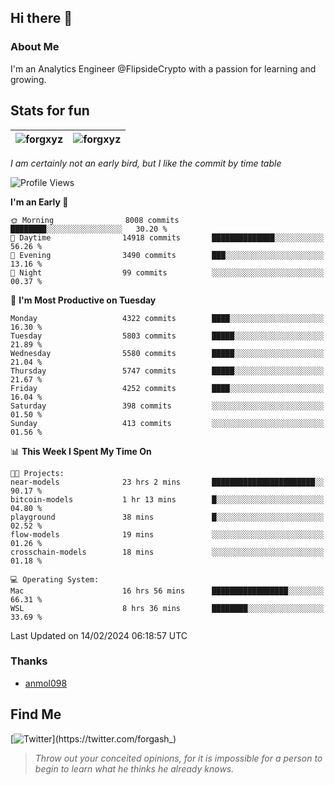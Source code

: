 ## Hi there 👋

### About Me

I'm an Analytics Engineer @FlipsideCrypto with a passion for learning and growing.
  
## Stats for fun

| <img align="center" src="https://github-readme-streak-stats.herokuapp.com/?user=forgxyz&theme=tokyonight" alt="forgxyz" /> | <img align="center" src="https://github-readme-stats.vercel.app/api?username=forgxyz&theme=tokyonight&show_icons=true" alt="forgxyz" /> |
| ------------- |------------- |

*I am certainly not an early bird, but I like the commit by time table*  

<!--START_SECTION:waka-->
![Profile Views](http://img.shields.io/badge/Profile%20Views-0-blue)

**I'm an Early 🐤** 

```text
🌞 Morning                8008 commits        ████████░░░░░░░░░░░░░░░░░   30.20 % 
🌆 Daytime                14918 commits       ██████████████░░░░░░░░░░░   56.26 % 
🌃 Evening                3490 commits        ███░░░░░░░░░░░░░░░░░░░░░░   13.16 % 
🌙 Night                  99 commits          ░░░░░░░░░░░░░░░░░░░░░░░░░   00.37 % 
```
📅 **I'm Most Productive on Tuesday** 

```text
Monday                   4322 commits        ████░░░░░░░░░░░░░░░░░░░░░   16.30 % 
Tuesday                  5803 commits        █████░░░░░░░░░░░░░░░░░░░░   21.89 % 
Wednesday                5580 commits        █████░░░░░░░░░░░░░░░░░░░░   21.04 % 
Thursday                 5747 commits        █████░░░░░░░░░░░░░░░░░░░░   21.67 % 
Friday                   4252 commits        ████░░░░░░░░░░░░░░░░░░░░░   16.04 % 
Saturday                 398 commits         ░░░░░░░░░░░░░░░░░░░░░░░░░   01.50 % 
Sunday                   413 commits         ░░░░░░░░░░░░░░░░░░░░░░░░░   01.56 % 
```


📊 **This Week I Spent My Time On** 

```text
🐱‍💻 Projects: 
near-models              23 hrs 2 mins       ███████████████████████░░   90.17 % 
bitcoin-models           1 hr 13 mins        █░░░░░░░░░░░░░░░░░░░░░░░░   04.80 % 
playground               38 mins             █░░░░░░░░░░░░░░░░░░░░░░░░   02.52 % 
flow-models              19 mins             ░░░░░░░░░░░░░░░░░░░░░░░░░   01.26 % 
crosschain-models        18 mins             ░░░░░░░░░░░░░░░░░░░░░░░░░   01.18 % 

💻 Operating System: 
Mac                      16 hrs 56 mins      █████████████████░░░░░░░░   66.31 % 
WSL                      8 hrs 36 mins       ████████░░░░░░░░░░░░░░░░░   33.69 % 
```


 Last Updated on 14/02/2024 06:18:57 UTC
<!--END_SECTION:waka-->

### Thanks
 - [anmol098](https://github.com/anmol098/waka-readme-stats/)
  
## Find Me
[![Twitter](https://img.shields.io/twitter/url/https/twitter.com/forgash_.svg?style=social&label=Follow%20%40forgash_)](https://twitter.com/forgash_)


> *Throw out your conceited opinions, for it is impossible for a person to begin to learn what he thinks he already knows.* 
